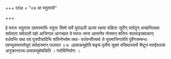 +++
title = "०७ आ स्तुतासो"

+++

हे मरुतः स्तुतासः एवमस्माभिः स्तुताः विश्वे सर्वे यूयंऊती ऊत्या रक्षया सहिताः सूरीन् स्तोतॄन् अच्छभिलक्ष्य सर्वताता सर्वतातौ यज्ञे आजिगात आगच्छत ये मरुतः त्मना आत्मनैव नोस्मान् शतिनः शतसङ्ख्याकान् वर्धयन्ति यथा वयं पुत्रपौत्रादिभिः शतिनोभवेम तथा- वर्धयन्तीत्यर्थः ते यूयमाजिगातेति पूर्वेणसम्बन्धः एवम्भूतामरुतोयूयं सर्वदास्मान् पालयत ॥ ७ ॥प्रसाकमुक्षेति षळृचं तृतीयं सूक्तं वसिष्ठस्यार्षं त्रैष्टुभं मरुद्देवताकं अनुक्रान्तञ्च-प्रसाकमुक्षेषळिति । गतोविनियोगः ।